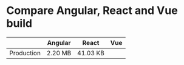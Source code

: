 # Compare Angular, React and Vue build

|            | Angular | React    | Vue |
|------------|---------|----------|-----|
| Production | 2.20 MB | 41.03 KB |     |